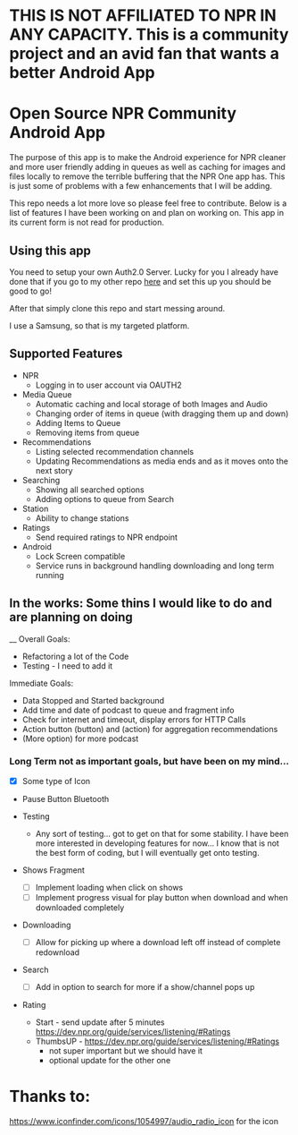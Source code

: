 # THIS IS NOT AFFILIATED TO NPR IN ANY CAPACITY. This is a community project and an avid fan that wants a better Android App

# Open Source NPR Community Android App

The purpose of this app is to make the Android experience for NPR cleaner and more user friendly
adding in queues as well as caching for images and files locally to remove the terrible buffering
that the NPR One app has. This is just some of problems with a few enhancements that I will be adding.

This repo needs a lot more love so please feel free to contribute. Below is a list of features
I have been working on and plan on working on. This app in its current form is not read for 
production.

## Using this app

You need to setup your own Auth2.0 Server. Lucky for you I already have done that if you go to
my other repo [here](https://github.com/OpenSourceNPRCommunity/oauth2_proxy) and set this up you should be good to go!

After that simply clone this repo and start messing around.

I use a Samsung, so that is my targeted platform.

## Supported Features
- NPR
    - Logging in to user account via OAUTH2
- Media Queue
    - Automatic caching and local storage of both Images and Audio
    - Changing order of items in queue (with dragging them up and down)
    - Adding Items to Queue
    - Removing items from queue
- Recommendations
    - Listing selected recommendation channels
    - Updating Recommendations as media ends and as it moves onto the next story
- Searching
    - Showing all searched options
    - Adding options to queue from Search
- Station
    - Ability to change stations
- Ratings
    - Send required ratings to NPR endpoint
- Android
    - Lock Screen compatible
    - Service runs in background handling downloading and long term running

## In the works: Some thins I would like to do and are planning on doing
__
Overall Goals:
- Refactoring a lot of the Code
- Testing - I need to add it 

Immediate Goals:
- Data Stopped and Started background
- Add time and date of podcast to queue and fragment info
- Check for internet and timeout, display errors for HTTP Calls
- Action button (button) and (action) for aggregation recommendations
- (More option) for more podcast

### Long Term not as important goals, but have been on my mind...

- [X] Some type of Icon
- Pause Button Bluetooth

- Testing
    - Any sort of testing... got to get on that for some stability. I have been more interested 
    in developing features for now... I know that is not the best form of coding, but I will 
    eventually get onto testing. 

- Shows Fragment
    - [ ] Implement loading when click on shows
    - [ ] Implement progress visual for play button when download and when downloaded completely

- Downloading
    - [ ] Allow for picking up where a download left off instead of complete redownload
    
- Search
    - [ ] Add in option to search for more if a show/channel pops up
    
- Rating
    - Start - send update after 5 minutes https://dev.npr.org/guide/services/listening/#Ratings 
    - ThumbsUP - https://dev.npr.org/guide/services/listening/#Ratings
        - not super important but we should have it
        - optional update for the other one

# Thanks to:
https://www.iconfinder.com/icons/1054997/audio_radio_icon for the icon
